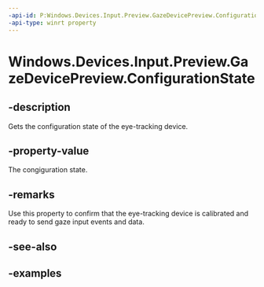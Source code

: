```yaml
---
-api-id: P:Windows.Devices.Input.Preview.GazeDevicePreview.ConfigurationState
-api-type: winrt property
---
```


<!-- Property syntax.
public GazeDeviceConfigurationStatePreview ConfigurationState { get; }
-->

# Windows.Devices.Input.Preview.GazeDevicePreview.ConfigurationState

## -description

Gets the configuration state of the eye-tracking device.

## -property-value

The congiguration state.

## -remarks

Use this property to confirm that the eye-tracking device is calibrated and ready to send gaze input events and data.

## -see-also

## -examples

